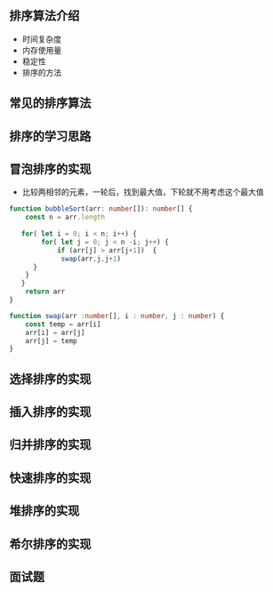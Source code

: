 ## 排序算法介绍

- 时间复杂度
- 内存使用量
- 稳定性
- 排序的方法

## 常见的排序算法

## 排序的学习思路

## 冒泡排序的实现

- 比较两相邻的元素，一轮后，找到最大值，下轮就不用考虑这个最大值 

```typescript
function bubbleSort(arr: number[]): number[] {
    const n = arr.length
    
   for( let i = 0; i < n; i++) {
        for( let j = 0; j < n -i; j++) {
      		if (arr[j] > arr[j+1])  {
           	 swap(arr,j,j+1)
      }
    }
   }
    return arr
}

function swap(arr :number[], i : number, j : number) {
    const temp = arr[i]
    arr[i] = arr[j]
    arr[j] = temp
}
```



## 选择排序的实现

## 插入排序的实现

## 归并排序的实现

## 快速排序的实现

## 堆排序的实现

## 希尔排序的实现

## 面试题